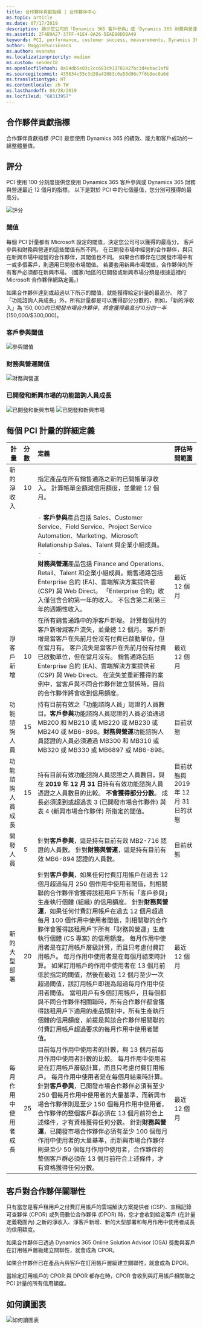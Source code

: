 ```yaml
---
title: 合作夥伴貢獻指標 | 合作夥伴中心
ms.topic: article
ms.date: 07/17/2019
description: 顯示您公司的「Dynamics 365 客戶參與」或「Dynamics 365 財務與營運」之情況的資料
ms.assetid: 2F4B9A27-37FF-41E4-8A26-5EAE88DD8A49
keywords: PCI, performance, customer success, measurements, Dynamics 365, 績效, 客戶成功, 測量
author: MaggiePucciEvans
ms.author: evansma
ms.localizationpriority: medium
ms.custom: seodec18
ms.openlocfilehash: 8a54db5e03c2cc683c913781427bc3d4ebac1af8
ms.sourcegitcommit: 435634c55c3d20a42083c0a58d96c7f6b8ec0a6d
ms.translationtype: HT
ms.contentlocale: zh-TW
ms.lasthandoff: 08/28/2019
ms.locfileid: "68313957"
---
```

## <a name="partner-contribution-indicators"></a>合作夥伴貢獻指標

合作夥伴貢獻指標 (PCI) 是您使用 Dynamics 365 的績效、能力和客戶成功的一組整體量值。

## <a name="scoring"></a>評分

PCI 使用 100 分刻度提供您使用 Dynamics 365 客戶參與或 Dynamics 365 財務與營運最近 12 個月的指標。 以下是對於 PCI 中的七個量值，您分別可獲得的最高分。

![評分](images/pci1.png)

### <a name="thresholds"></a>閾值

每個 PCI 計量都有 Microsoft 設定的閾值，決定您公司可以獲得的最高分。 客戶參與和財務與營運的這些閾值有所不同。 在已開發市場中經營的合作夥伴，與只在新興市場中經營的合作夥伴，其閾值也不同。 如果合作夥伴在已開發市場中有一或多個客戶，則適用已開發市場閾值。 若要套用新興市場閾值，合作夥伴的所有客戶必須都在新興市場。 (國家/地區的已開發或新興市場分類是根據這裡的 Microsoft 合作夥伴網路定義。)

如果合作夥伴達到或超過以下所示的閾值，就能獲得給定計量的最高分。 除了「功能諮詢人員成長」外，所有計量都是可以獲得部分分數的，例如，「新的淨收入」為 $150,000 的已開發市場合作夥伴，將會獲得最高分 10 分的一半 ($150,000/$300,000)。

### <a name="customer-engagement-thresholds"></a>客戶參與閾值

![參與閾值](images/pci3.png)

### <a name="finance-and-operations-thresholds"></a>財務與營運閾值

![財務與營運](images/pci4.png)

### <a name="developed-and-emerging-markets-functional-consultant-growth"></a>已開發和新興市場的功能諮詢人員成長 

![已開發和新興市場](images/pci6.png)
![已開發和新興市場](images/pci7.png)

## <a name="detailed-definitions-for-each-of-the-pci-metrics"></a>每個 PCI 計量的詳細定義


|**計量**   |**分數**   |**定義**   |**評估時間範圍**|
|---------------|:--------------------------|:-------------------|:----------|
|新的淨收入|10|指定產品在所有銷售通路之新的已開帳單淨收入。 計算帳單金額減信用額度，並彙總 12 個月。
||| - **客戶參與**產品包括 Sales、Customer Service、Field Service、Project Service Automation、Marketing、Microsoft Relationship Sales、Talent 與企業小組成員。 -
||| **財務與營運**產品包括 Finance and Operations、Retail、Talent 和企業小組成員。銷售通路包括 Enterprise 合約 (EA)、雲端解決方案提供者 (CSP) 與 Web Direct。 「Enterprise 合約」收入僅包含合約第一年的收入。 不包含第二和第三年的週期性收入。|最近 12 個月|
|淨客戶新增|10|在所有銷售通路中的淨客戶新增。 計算每個月的客戶新增減客戶流失，並彙總 12 個月。 客戶新增是當客戶在先前月份沒有付費已啟動單位，但在當月有。 客戶流失是當客戶在先前月份有付費已啟動單位，但在當月沒有。 銷售通路包括 Enterprise 合約 (EA)、雲端解決方案提供者 (CSP) 與 Web Direct。 在流失並重新獲得的案例中，當客戶與不同合作夥伴建立關係時，目前的合作夥伴將會收到信用額度。|最近 12 個月|
|功能諮詢人員|15 |持有目前有效之「功能諮詢人員」認證的人員數目。**客戶參與**功能諮詢人員認證的人員必須通過 MB200 和 MB210 或 MB220 或 MB230 或 MB240 或 MB6-898。**財務與營運**功能諮詢人員認證的人員必須通過 MB300 和 MB310 或 MB320 或 MB330 或 MB6897 或 MB6-898。|目前狀態|
|功能諮詢人員成長|15|持有目前有效功能諮詢人員認證之人員數目，與在 **2019 年 12 月 31 日**持有有效功能諮詢人員憑證之人員數目的比較。 **不會獲得部分分數**。 成長必須達到或超過表 3 (已開發市場合作夥伴) 與表 4 (新興市場合作夥伴) 所指定的閾值。|目前狀態與 2019 年 12 月 31 日的狀態|
|開發人員|5|針對**客戶參與**，這是持有目前有效 MB2-716 認證的人員數。 針對**財務與營運**，這是持有目前有效 MB6-894 認證的人員數。|目前狀態|
|新的大型部署|20|針對**客戶參與**，如果任何付費訂用帳戶在過去 12 個月超過每月 250 個作用中使用者閾值，則相關聯的合作夥伴會獲得該租用戶下所有「客戶參與」生產執行個體 (組織) 的信用額度。 針對**財務與營運**，如果任何付費訂用帳戶在過去 12 個月超過每月 100 個作用中使用者閾值，則相關聯的合作夥伴會獲得該租用戶下所有「財務與營運」生產執行個體 (CS 專案) 的信用額度。 每月作用中使用者是在訂用帳戶層級計算，而且只考慮付費訂用帳戶。 每月作用中使用者是在每個月結束時計算。 如果訂用帳戶的作用中使用者在 13 個月前低於指定的閾值，然後在最近 12 個月至少一次超過閾值，該訂用帳戶即視為超過每月作用中使用者閾值。 當租用戶有多個訂用帳戶，且每個都與不同合作夥伴相關聯時，所有合作夥伴都會獲得該租用戶下適用的產品類別中，所有生產執行個體的信用額度，前提是與該合作夥伴相關聯的付費訂用帳戶超過要求的每月作用中使用者閾值。|最近 12 個月|
|每月作用中使用者成長|25|目前每月作用中使用者的計數，與 13 個月前每月作用中使用者計數的比較。 每月作用中使用者是在訂用帳戶層級計算，而且只考慮付費訂用帳戶。 每月作用中使用者是在每個月結束時計算。 針對**客戶參與**，已開發市場合作夥伴必須有至少 250 個每月作用中使用者的大量基準，而新興市場合作夥伴則是至少 150 個每月作用中使用者，合作夥伴的整個客戶群必須在 13 個月前符合上述條件，才有資格獲得任何分數。 針對**財務與營運**，已開發市場合作夥伴必須有至少 100 個每月作用中使用者的大量基準，而新興市場合作夥伴則是至少 50 個每月作用中使用者，合作夥伴的整個客戶群必須在 13 個月前符合上述條件，才有資格獲得任何分數。|最近 12 個月|

## <a name="customer-to-partner-association"></a>客戶對合作夥伴關聯性

只有當您是客戶租用戶之付費訂用帳戶的雲端解決方案提供者 (CSP)、宣稱記錄可查夥伴 (CPOR) 或列冊數位合作夥伴 (DPOR) 時，您才會收到給定客戶 (在計量定義範圍內) 之新的淨收入、淨客戶新增、新的大型部署和每月作用中使用者成長的信用額度。

如果合作夥伴已透過 Dynamics 365 Online Solution Advisor (OSA) 獎勵與客戶在訂用帳戶層級建立關聯性，就會成為 CPOR。

如果合作夥伴已在產品內與客戶在訂用帳戶層級建立關聯性，就會成為 DPOR。

當給定訂用帳戶的 CPOR 與 DPOR 都存在時，CPOR 會收到與訂用帳戶相關聯之 PCI 計量的所有信用額度。

## <a name="how-to-read-the-charts"></a>如何讀圖表

![如何讀圖表](images/pci2.png)









